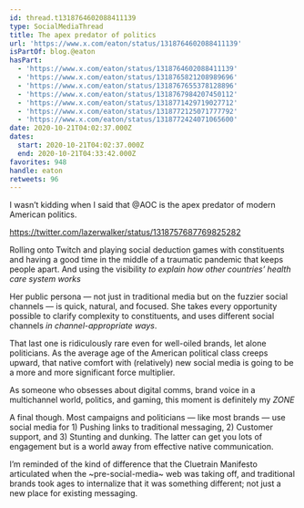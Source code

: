 ```yaml
---
id: thread.t1318764602088411139
type: SocialMediaThread
title: The apex predator of politics
url: 'https://www.x.com/eaton/status/1318764602088411139'
isPartOf: blog.@eaton
hasPart:
  - 'https://www.x.com/eaton/status/1318764602088411139'
  - 'https://www.x.com/eaton/status/1318765821208989696'
  - 'https://www.x.com/eaton/status/1318767655378128896'
  - 'https://www.x.com/eaton/status/1318767984207450112'
  - 'https://www.x.com/eaton/status/1318771429719027712'
  - 'https://www.x.com/eaton/status/1318772125071777792'
  - 'https://www.x.com/eaton/status/1318772424071065600'
date: 2020-10-21T04:02:37.000Z
dates:
  start: 2020-10-21T04:02:37.000Z
  end: 2020-10-21T04:33:42.000Z
favorites: 948
handle: eaton
retweets: 96
---
```

I wasn’t kidding when I said that @AOC is the apex predator of modern American politics.

https://twitter.com/lazerwalker/status/1318757687769825282

Rolling onto Twitch and playing social deduction games with constituents and having a good time in the middle of a traumatic pandemic that keeps people apart. And using the visibility *to explain how other countries’ health care system works*

Her public persona — not just in traditional media but on the fuzzier social channels — is quick, natural, and focused. She takes every opportunity possible to clarify complexity to constituents, and uses different social channels *in channel-appropriate ways*.

That last one is ridiculously rare even for well-oiled brands, let alone politicians. As the average age of the American political class creeps upward, that native comfort with (relatively) new social media is going to be a more and more significant force multiplier.

As someone who obsesses about digital comms, brand voice in a multichannel world, politics, and gaming, this moment is definitely my *ZONE*

A final though. Most campaigns and politicians — like most brands — use social media for 1) Pushing links to traditional messaging, 2) Customer support, and 3) Stunting and dunking. The latter can get you lots of engagement but is a world away from effective native communication.

I’m reminded of the kind of difference that the Cluetrain Manifesto articulated when the ~pre-social-media~ web was taking off, and traditional brands took ages to internalize that it was something different; not just a new place for existing messaging.
